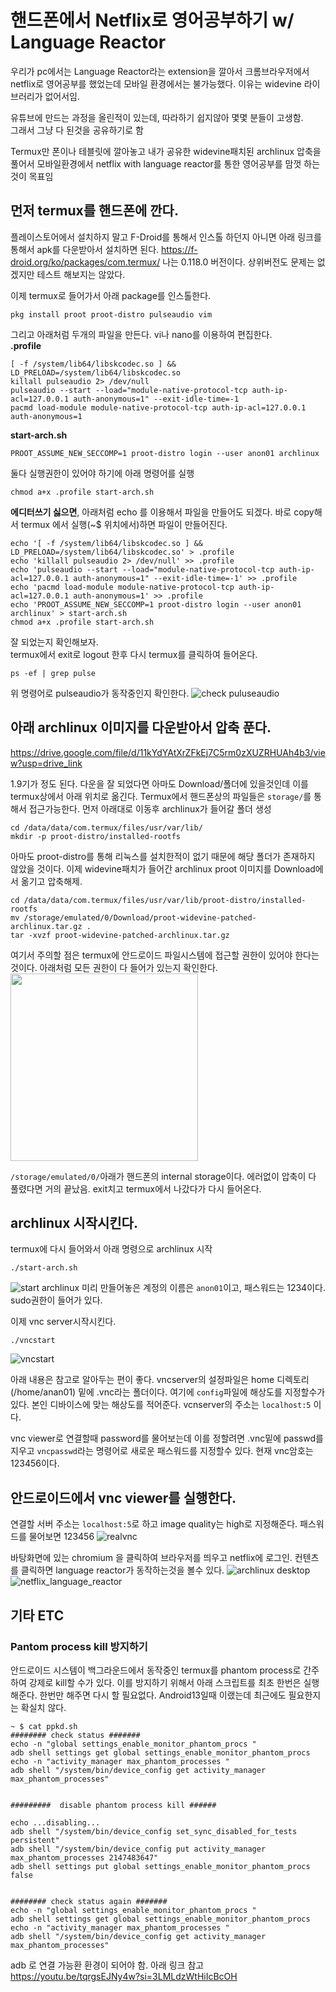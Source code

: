 # 핸드폰에서 Netflix로 영어공부하기 w/ Language Reactor

우리가 pc에서는 Language Reactor라는 extension을 깔아서 크롬브라우저에서 netflix로 영어공부를 했었는데 모바일 환경에서는 불가능했다.
이유는 widevine 라이브러리가 없어서임.  

유튜브에 만드는 과정을 올린적이 있는데, 따라하기 쉽지않아 몇몇 분들이 고생함.  
그래서 그냥 다 된것을 공유하기로 함 

Termux만 폰이나 테블릿에 깔아놓고 내가 공유한 widevine패치된 archlinux 압축을 풀어서 모바일환경에서 netflix with language reactor를 통한 영어공부를 맘껏 하는 것이 목표임 


## 먼저 termux를 핸드폰에 깐다.
플레이스토어에서 설치하지 말고 F-Droid를 통해서 인스톨 하던지 아니면 아래 링크를 통해서 apk를 다운받아서 설치하면 된다. 
https://f-droid.org/ko/packages/com.termux/
나는 0.118.0 버전이다. 상위버전도 문제는 없겠지만 테스트 해보지는 않았다.

이제 termux로 들어가서 아래 package를 인스톨한다.
```
pkg install proot proot-distro pulseaudio vim
```

그리고 아래처럼 두개의 파일을 만든다. vi나 nano를 이용하여 편집한다.  
**.profile**
```
[ -f /system/lib64/libskcodec.so ] && LD_PRELOAD=/system/lib64/libskcodec.so
killall pulseaudio 2> /dev/null
pulseaudio --start --load="module-native-protocol-tcp auth-ip-acl=127.0.0.1 auth-anonymous=1" --exit-idle-time=-1
pacmd load-module module-native-protocol-tcp auth-ip-acl=127.0.0.1 auth-anonymous=1 
```
**start-arch.sh**
```
PROOT_ASSUME_NEW_SECCOMP=1 proot-distro login --user anon01 archlinux
```
둘다 실행권한이 있어야 하기에 아래 명령어를 실행
```
chmod a+x .profile start-arch.sh
```


**에디터쓰기 싫으면**, 아래처럼 echo 를 이용해서 파일을 만들어도 되겠다. 바로 copy해서 termux 에서 실행(~$ 위치에서)하면 파일이 만들어진다.
```
echo '[ -f /system/lib64/libskcodec.so ] && LD_PRELOAD=/system/lib64/libskcodec.so' > .profile
echo 'killall pulseaudio 2> /dev/null' >> .profile
echo 'pulseaudio --start --load="module-native-protocol-tcp auth-ip-acl=127.0.0.1 auth-anonymous=1" --exit-idle-time=-1' >> .profile
echo 'pacmd load-module module-native-protocol-tcp auth-ip-acl=127.0.0.1 auth-anonymous=1' >> .profile
echo 'PROOT_ASSUME_NEW_SECCOMP=1 proot-distro login --user anon01 archlinux' > start-arch.sh
chmod a+x .profile start-arch.sh
```

잘 되었는지 확인해보자.  
termux에서 exit로 logout 한후 다시 termux를 클릭하여 들어온다.
```
ps -ef | grep pulse
```
위 명령어로 pulseaudio가 동작중인지 확인한다.
![check puluseaudio](photo_pulseaudio.jpg)


## 아래 archlinux 이미지를 다운받아서 압축 푼다.
https://drive.google.com/file/d/11kYdYAtXrZFkEj7C5rm0zXUZRHUAh4b3/view?usp=drive_link

1.9기가 정도 된다. 다운을 잘 되었다면 아마도 Download/폴더에 있을것인데 이를 termux상에서 아래 위치로 옮긴다. 
Termux에서 핸드폰상의 파일들은 `storage/`를 통해서 접근가능한다. 
먼저 아래대로 이동후 archlinux가 들어갈 폴더 생성
```
cd /data/data/com.termux/files/usr/var/lib/
mkdir -p proot-distro/installed-rootfs
```
아마도 proot-distro를 통해 리눅스를 설치한적이 없기 때문에 해당 폴더가 존재하지 않았을 것이다.
이제 widevine패치가 들어간 archlinux proot 이미지를 Download에서 옮기고 압축해제. 
```
cd /data/data/com.termux/files/usr/var/lib/proot-distro/installed-rootfs
mv /storage/emulated/0/Download/proot-widevine-patched-archlinux.tar.gz .
tar -xvzf proot-widevine-patched-archlinux.tar.gz
```
여기서 주의할 점은 termux에 안드로이드 파일시스템에 접근할 권한이 있어야 한다는 것이다. 아래처럼 모든 권한이 다 들어가 있는지 확인한다.  
<img src="./photo_permission.jpg" width=300>

`/storage/emulated/0/`아래가 핸드폰의 internal storage이다.
에러없이 압축이 다 풀렸다면 거의 끝났음.
exit치고 termux에서 나갔다가 다시 들어온다.


## archlinux 시작시킨다.
termux에 다시 들어와서 아래 명령으로 archlinux 시작
```
./start-arch.sh
```
![start archlinux](photo_start-arch.jpg)
미리 만들어놓은 계정의 이름은 `anon01`이고, 패스워드는 1234이다. sudo권한이 들어가 있다.

이제 vnc server시작시킨다.
```
./vncstart
```
![vncstart](photo_vncstart.jpg)

아래 내용은 참고로 알아두는 편이 좋다.
vncserver의 설정파일은 home 디렉토리 (/home/anan01) 밑에 .vnc라는 폴더이다. 여기에 `config`파일에 해상도를 지정할수가 있다.
본인 디바이스에 맞는 해상도를 적어준다.
vcnserver의 주소는 `localhost:5` 이다.


vnc viewer로 연결할때 password를 물어보는데 이를 정할려면 .vnc밑에 passwd를 지우고 `vncpasswd`라는 명령어로 새로운 패스워드를 지정할수 있다.
현재 vnc암호는 123456이다.


## 안드로이드에서 vnc viewer를 실행한다.
연결할 서버 주소는 `localhost:5`로 하고 image quality는 high로 지정해준다. 패스워드를 물어보면 123456
![realvnc](photo_vncviewer.jpg)

바탕화면에 있는 chromium 을 클릭하여 브라우저를 띄우고 netflix에 로그인. 컨텐츠를 클릭하면 language reactor가 동작하는것을 볼수 있다.
![archlinux desktop](photo_archlinux.jpg)
![netflix_language_reactor](photo_netflix.jpg)


## 기타 ETC
### Pantom process kill 방지하기
안드로이드 시스템이 백그라운드에서 동작중인 termux를 phantom process로 간주하여 강제로 kill할 수가 있다. 이를 방지하기 위해서 아래 스크립트를 최초 한번은 실행해준다. 한번만 해주면 다시 할 필요없다. Android13일때 이랬는데 최근에도 필요한지는 확실치 않다.


```
~ $ cat ppkd.sh
######## check status #######
echo -n "global settings_enable_monitor_phantom_procs "
adb shell settings get global settings_enable_monitor_phantom_procs
echo -n "activity_manager max_phantom_processes "
adb shell "/system/bin/device_config get activity_manager max_phantom_processes"


#########  disable phantom process kill ######

echo ...disabling...
adb shell "/system/bin/device_config set_sync_disabled_for_tests persistent"
adb shell "/system/bin/device_config put activity_manager max_phantom_processes 2147483647"
adb shell settings put global settings_enable_monitor_phantom_procs false


######## check status again #######
echo -n "global settings_enable_monitor_phantom_procs "
adb shell settings get global settings_enable_monitor_phantom_procs
echo -n "activity_manager max_phantom_processes "
adb shell "/system/bin/device_config get activity_manager max_phantom_processes"
```

adb 로 연결 가능환 환경이 되어야 함. 아래 링크 참고 
https://youtu.be/tqrgsEJNy4w?si=3LMLdzWtHiIcBcOH